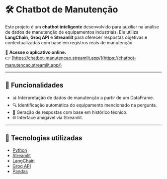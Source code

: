 # 🛠 Chatbot de Manutenção

Este projeto é um **chatbot inteligente** desenvolvido para auxiliar na análise de dados de manutenção de equipamentos industriais. Ele utiliza **LangChain**, **Groq API** e **Streamlit** para oferecer respostas objetivas e contextualizadas com base em registros reais de manutenção.

🔗 **Acesse o aplicativo online:**  
👉 [https://chatbot-manutencao.streamlit.app/](https://chatbot-manutencao.streamlit.app/)

---

## 🚀 Funcionalidades

- 📊 Interpretação de dados de manutenção a partir de um DataFrame.
- 🔍 Identificação automática do equipamento mencionado na pergunta.
- 🧠 Geração de respostas com base em histórico técnico.
- 🌐 Interface amigável via Streamlit.

---

## 🧰 Tecnologias utilizadas

- [Python](https://www.python.org/)
- [Streamlit](https://streamlit.io/)
- [LangChain](https://www.langchain.com/)
- [Groq API](https://console.groq.com/)
- [Pandas](https://pandas.pydata.org/)
